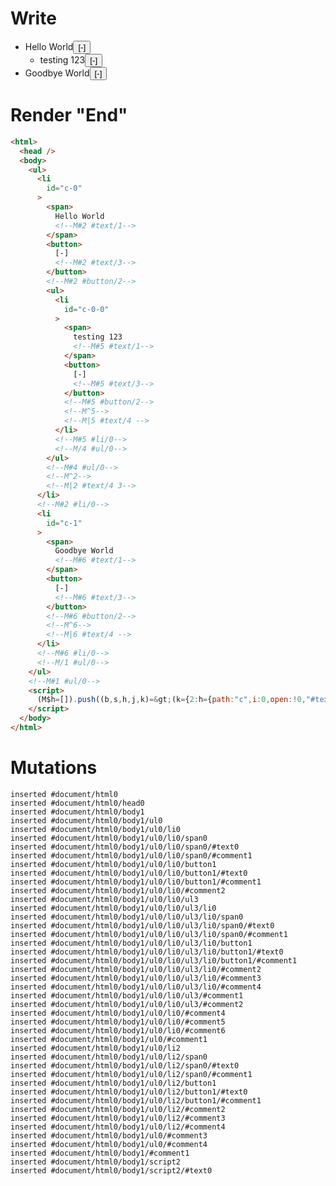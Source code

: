 # Write
  <ul><li id=c-0><span>Hello World<!M#2 #text/1></span><button>[-]<!M#2 #text/3></button><!M#2 #button/2><ul><li id=c-0-0><span>testing 123<!M#5 #text/1></span><button>[-]<!M#5 #text/3></button><!M#5 #button/2><!M^5><!M|5 #text/4 ></li><!M#5 #li/0><!M/4 #ul/0></ul><!M#4 #ul/0><!M^2><!M|2 #text/4 3></li><!M#2 #li/0><li id=c-1><span>Goodbye World<!M#6 #text/1></span><button>[-]<!M#6 #text/3></button><!M#6 #button/2><!M^6><!M|6 #text/4 ></li><!M#6 #li/0><!M/1 #ul/0></ul><!M#1 #ul/0><script>(M$h=[]).push((b,s,h,j,k)=>(k={2:h={path:"c",i:0,open:!0,"#text/4!":j={comment:{text:"Hello World",comments:[{text:"testing 123"}]},id:"c-0"},"#text/4(":b("packages/translator/src/__tests__/fixtures/basic-inert-collapsible-tree/components/comments.marko_2_renderer")},3:j,5:{path:"c-0",i:0,open:!0,"#text/4!":{}},6:{path:"c",i:1,open:!0,"#text/4!":{}}},j._=h,k),[5,"packages/translator/src/__tests__/fixtures/basic-inert-collapsible-tree/components/comments.marko_1_open",2,"packages/translator/src/__tests__/fixtures/basic-inert-collapsible-tree/components/comments.marko_1_open",6,"packages/translator/src/__tests__/fixtures/basic-inert-collapsible-tree/components/comments.marko_1_open",])</script>


# Render "End"
```html
<html>
  <head />
  <body>
    <ul>
      <li
        id="c-0"
      >
        <span>
          Hello World
          <!--M#2 #text/1-->
        </span>
        <button>
          [-]
          <!--M#2 #text/3-->
        </button>
        <!--M#2 #button/2-->
        <ul>
          <li
            id="c-0-0"
          >
            <span>
              testing 123
              <!--M#5 #text/1-->
            </span>
            <button>
              [-]
              <!--M#5 #text/3-->
            </button>
            <!--M#5 #button/2-->
            <!--M^5-->
            <!--M|5 #text/4 -->
          </li>
          <!--M#5 #li/0-->
          <!--M/4 #ul/0-->
        </ul>
        <!--M#4 #ul/0-->
        <!--M^2-->
        <!--M|2 #text/4 3-->
      </li>
      <!--M#2 #li/0-->
      <li
        id="c-1"
      >
        <span>
          Goodbye World
          <!--M#6 #text/1-->
        </span>
        <button>
          [-]
          <!--M#6 #text/3-->
        </button>
        <!--M#6 #button/2-->
        <!--M^6-->
        <!--M|6 #text/4 -->
      </li>
      <!--M#6 #li/0-->
      <!--M/1 #ul/0-->
    </ul>
    <!--M#1 #ul/0-->
    <script>
      (M$h=[]).push((b,s,h,j,k)=&gt;(k={2:h={path:"c",i:0,open:!0,"#text/4!":j={comment:{text:"Hello World",comments:[{text:"testing 123"}]},id:"c-0"},"#text/4(":b("packages/translator/src/__tests__/fixtures/basic-inert-collapsible-tree/components/comments.marko_2_renderer")},3:j,5:{path:"c-0",i:0,open:!0,"#text/4!":{}},6:{path:"c",i:1,open:!0,"#text/4!":{}}},j._=h,k),[5,"packages/translator/src/__tests__/fixtures/basic-inert-collapsible-tree/components/comments.marko_1_open",2,"packages/translator/src/__tests__/fixtures/basic-inert-collapsible-tree/components/comments.marko_1_open",6,"packages/translator/src/__tests__/fixtures/basic-inert-collapsible-tree/components/comments.marko_1_open",])
    </script>
  </body>
</html>
```

# Mutations
```
inserted #document/html0
inserted #document/html0/head0
inserted #document/html0/body1
inserted #document/html0/body1/ul0
inserted #document/html0/body1/ul0/li0
inserted #document/html0/body1/ul0/li0/span0
inserted #document/html0/body1/ul0/li0/span0/#text0
inserted #document/html0/body1/ul0/li0/span0/#comment1
inserted #document/html0/body1/ul0/li0/button1
inserted #document/html0/body1/ul0/li0/button1/#text0
inserted #document/html0/body1/ul0/li0/button1/#comment1
inserted #document/html0/body1/ul0/li0/#comment2
inserted #document/html0/body1/ul0/li0/ul3
inserted #document/html0/body1/ul0/li0/ul3/li0
inserted #document/html0/body1/ul0/li0/ul3/li0/span0
inserted #document/html0/body1/ul0/li0/ul3/li0/span0/#text0
inserted #document/html0/body1/ul0/li0/ul3/li0/span0/#comment1
inserted #document/html0/body1/ul0/li0/ul3/li0/button1
inserted #document/html0/body1/ul0/li0/ul3/li0/button1/#text0
inserted #document/html0/body1/ul0/li0/ul3/li0/button1/#comment1
inserted #document/html0/body1/ul0/li0/ul3/li0/#comment2
inserted #document/html0/body1/ul0/li0/ul3/li0/#comment3
inserted #document/html0/body1/ul0/li0/ul3/li0/#comment4
inserted #document/html0/body1/ul0/li0/ul3/#comment1
inserted #document/html0/body1/ul0/li0/ul3/#comment2
inserted #document/html0/body1/ul0/li0/#comment4
inserted #document/html0/body1/ul0/li0/#comment5
inserted #document/html0/body1/ul0/li0/#comment6
inserted #document/html0/body1/ul0/#comment1
inserted #document/html0/body1/ul0/li2
inserted #document/html0/body1/ul0/li2/span0
inserted #document/html0/body1/ul0/li2/span0/#text0
inserted #document/html0/body1/ul0/li2/span0/#comment1
inserted #document/html0/body1/ul0/li2/button1
inserted #document/html0/body1/ul0/li2/button1/#text0
inserted #document/html0/body1/ul0/li2/button1/#comment1
inserted #document/html0/body1/ul0/li2/#comment2
inserted #document/html0/body1/ul0/li2/#comment3
inserted #document/html0/body1/ul0/li2/#comment4
inserted #document/html0/body1/ul0/#comment3
inserted #document/html0/body1/ul0/#comment4
inserted #document/html0/body1/#comment1
inserted #document/html0/body1/script2
inserted #document/html0/body1/script2/#text0
```